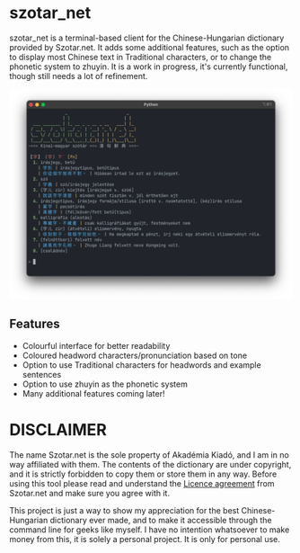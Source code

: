 # szotar_net

szotar_net is a terminal-based client for the Chinese-Hungarian dictionary provided by Szotar.net. It adds some additional features, such as the option to display most Chinese text in Traditional characters, or to change the phonetic system to zhuyin. It is a work in progress, it's currently functional, though still needs a lot of refinement.

![Screenshot of the application using interactive shell mode](screenshot.png)

## Features
- Colourful interface for better readability
- Coloured headword characters/pronunciation based on tone
- Option to use Traditional characters for headwords and example sentences
- Option to use zhuyin as the phonetic system
- Many additional features coming later!

# DISCLAIMER
The name Szotar.net is the sole property of Akadémia Kiadó, and I am in no way affiliated with them. The contents of the dictionary are under copyright, and it is strictly forbidden to copy them or store them in any way. Before using this tool please read and understand the [Licence agreement](https://www.szotar.net/egyeb/licencszerzodes/) from Szotar.net and make sure you agree with it. 

This project is just a way to show my appreciation for the best Chinese-Hungarian dictionary ever made, and to make it accessible through the command line for geeks like myself. I have no intention whatsoever to make money from this, it is solely a personal project. It is only for personal use.
